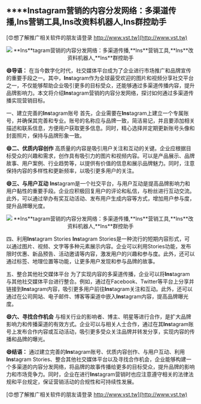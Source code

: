 ## ****Ins**tagram营销的内容分发网络：多渠道传播,**Ins**营销工具,**Ins**改资料机器人,**Ins**群控助手**

[😍想了解推广相关软件的朋友请登录 http://www.vst.tw](http://www.vst.tw)

 <center><img src="https://vst.tw/MP4/tuiguang/png/6.png" alt="**Ins**tagram营销的内容分发网络：多渠道传播,**Ins**营销工具,**Ins**改资料机器人,**Ins**群控助手"></center>

**😄导语：**
在当今数字化时代，社交媒体平台成为了企业进行市场推广和品牌宣传的重要手段之一。其中，**Ins**tagram作为全球最受欢迎的图片和视频分享社交平台之一，不仅能够帮助企业吸引更多的目标受众，还能够通过多渠道传播内容，提升品牌影响力。本文将介绍**Ins**tagram营销的内容分发网络，探讨如何通过多渠道传播实现营销目标。

一、建立完善的**Ins**tagram账号
首先，企业需要在**Ins**tagram上建立一个专属账号，并确保其完善和专业。账号的名称应与品牌一致，简洁易记，并且要添加相关描述和联系信息，方便用户获取更多信息。同时，精心选择并定期更新账号头像和封面照片，保持与品牌形象一致。

**😄二、优质内容创作**
高质量的内容是吸引用户关注和互动的关键。企业应根据目标受众的兴趣和需求，创作具有吸引力的图片和视频内容。可以是产品展示、品牌故事、用户案例、行业趋势等，以提供有价值的信息和展示品牌魅力。同时，注意保持内容的多样性和更新频率，以吸引更多用户的关注。

**😄三、与用户互动**
**Ins**tagram是一个社交平台，与用户互动是提高品牌影响力和用户黏性的重要手段。企业应积极回复用户的评论和私信，与粉丝进行互动交流。此外，可以通过举办有奖互动活动、发布用户生成内容等方式，增加用户参与度，提升品牌曝光度。

 <center><img src="https://vst.tw/MP4/tuiguang/png/8.png" alt="**Ins**tagram营销的内容分发网络：多渠道传播,**Ins**营销工具,**Ins**改资料机器人,**Ins**群控助手"></center>

四、利用**Ins**tagram Stories
**Ins**tagram Stories是一种流行的短期内容形式，可以通过图片、视频、文字等多种元素展示内容。企业可以利用Stories功能，发布限时优惠、新品预告、活动邀请等内容，激发用户的兴趣和参与度。此外，还可以通过标签、地理位置等功能，让更多用户发现和参与品牌的故事。

五、整合其他社交媒体平台
为了实现内容的多渠道传播，企业可以将**Ins**tagram与其他社交媒体平台进行整合。例如，通过在Facebook、Twitter等平台上分享并链接到**Ins**tagram内容，吸引更多用户前往**Ins**tagram关注和互动。此外，还可以通过在公司网站、电子邮件、博客等渠道中嵌入**Ins**tagram内容，提高品牌曝光度。

**😄六、寻找合作机会**
与相关行业的影响者、博主、明星等进行合作，是扩大品牌影响力和传播渠道的有效方式。企业可以与相关人士合作，通过在其**Ins**tagram账号上发布合作内容或互动活动，吸引更多受众关注品牌并转发分享，实现内容的传播和品牌的曝光。

**😄结语：**
通过建立完善的**Ins**tagram账号、优质内容创作、与用户互动、利用**Ins**tagram Stories、整合其他社交媒体平台以及寻找合作机会，企业能够构建一个多渠道的内容分发网络，将品牌的故事传播给更多的目标受众，提升品牌的影响力和市场竞争力。同时，企业在进行**Ins**tagram营销时也应注意遵守相关的法律法规和平台规定，保证营销活动的合规性和可持续性发展。

[😍想了解推广相关软件的朋友请登录 http://www.vst.tw](http://www.vst.tw)



